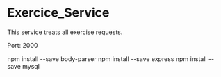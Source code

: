 # Exercice_Service

This service treats all exercise requests. 

Port: 2000

npm install --save body-parser
npm install --save express
npm install --save mysql